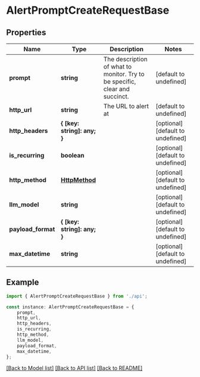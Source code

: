 # AlertPromptCreateRequestBase


## Properties

Name | Type | Description | Notes
------------ | ------------- | ------------- | -------------
**prompt** | **string** | The description of what to monitor. Try to be specific, clear and succinct. | [default to undefined]
**http_url** | **string** | The URL to alert at | [default to undefined]
**http_headers** | **{ [key: string]: any; }** |  | [optional] [default to undefined]
**is_recurring** | **boolean** |  | [optional] [default to undefined]
**http_method** | [**HttpMethod**](HttpMethod.md) |  | [optional] [default to undefined]
**llm_model** | **string** |  | [optional] [default to undefined]
**payload_format** | **{ [key: string]: any; }** |  | [optional] [default to undefined]
**max_datetime** | **string** |  | [optional] [default to undefined]

## Example

```typescript
import { AlertPromptCreateRequestBase } from './api';

const instance: AlertPromptCreateRequestBase = {
    prompt,
    http_url,
    http_headers,
    is_recurring,
    http_method,
    llm_model,
    payload_format,
    max_datetime,
};
```

[[Back to Model list]](../README.md#documentation-for-models) [[Back to API list]](../README.md#documentation-for-api-endpoints) [[Back to README]](../README.md)
